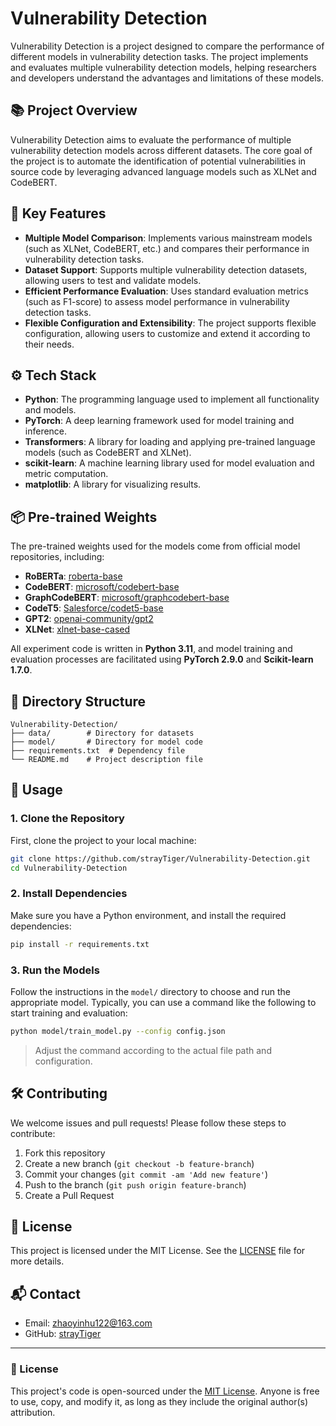 
# Vulnerability Detection

Vulnerability Detection is a project designed to compare the performance of different models in vulnerability detection tasks. The project implements and evaluates multiple vulnerability detection models, helping researchers and developers understand the advantages and limitations of these models.

## 📚 Project Overview

Vulnerability Detection aims to evaluate the performance of multiple vulnerability detection models across different datasets. The core goal of the project is to automate the identification of potential vulnerabilities in source code by leveraging advanced language models such as XLNet and CodeBERT.

## 🔑 Key Features

- **Multiple Model Comparison**: Implements various mainstream models (such as XLNet, CodeBERT, etc.) and compares their performance in vulnerability detection tasks.
- **Dataset Support**: Supports multiple vulnerability detection datasets, allowing users to test and validate models.
- **Efficient Performance Evaluation**: Uses standard evaluation metrics (such as F1-score) to assess model performance in vulnerability detection tasks.
- **Flexible Configuration and Extensibility**: The project supports flexible configuration, allowing users to customize and extend it according to their needs.

## ⚙️ Tech Stack

- **Python**: The programming language used to implement all functionality and models.
- **PyTorch**: A deep learning framework used for model training and inference.
- **Transformers**: A library for loading and applying pre-trained language models (such as CodeBERT and XLNet).
- **scikit-learn**: A machine learning library used for model evaluation and metric computation.
- **matplotlib**: A library for visualizing results.

## 📦 Pre-trained Weights

The pre-trained weights used for the models come from official model repositories, including:

- **RoBERTa**: [roberta-base](https://huggingface.co/roberta-base)
- **CodeBERT**: [microsoft/codebert-base](https://huggingface.co/microsoft/codebert-base)
- **GraphCodeBERT**: [microsoft/graphcodebert-base](https://huggingface.co/microsoft/graphcodebert-base)
- **CodeT5**: [Salesforce/codet5-base](https://huggingface.co/Salesforce/codet5-base)
- **GPT2**: [openai-community/gpt2](https://huggingface.co/openai-community/gpt2)
- **XLNet**: [xlnet-base-cased](https://huggingface.co/xlnet-base-cased)

All experiment code is written in **Python 3.11**, and model training and evaluation processes are facilitated using **PyTorch 2.9.0** and **Scikit-learn 1.7.0**.

## 📁 Directory Structure

```
Vulnerability-Detection/
├── data/        # Directory for datasets
├── model/       # Directory for model code
├── requirements.txt  # Dependency file
└── README.md    # Project description file
```

## 🚀 Usage

### 1. Clone the Repository

First, clone the project to your local machine:

```bash
git clone https://github.com/strayTiger/Vulnerability-Detection.git
cd Vulnerability-Detection
```

### 2. Install Dependencies

Make sure you have a Python environment, and install the required dependencies:

```bash
pip install -r requirements.txt
```

### 3. Run the Models

Follow the instructions in the `model/` directory to choose and run the appropriate model. Typically, you can use a command like the following to start training and evaluation:

```bash
python model/train_model.py --config config.json
```

> Adjust the command according to the actual file path and configuration.

## 🛠️ Contributing

We welcome issues and pull requests! Please follow these steps to contribute:

1. Fork this repository
2. Create a new branch (`git checkout -b feature-branch`)
3. Commit your changes (`git commit -am 'Add new feature'`)
4. Push to the branch (`git push origin feature-branch`)
5. Create a Pull Request

## 📄 License

This project is licensed under the MIT License. See the [LICENSE](./LICENSE) file for more details.

## 📬 Contact

- Email: zhaoyinhu122@163.com
- GitHub: [strayTiger](https://github.com/strayTiger)

---

### 📜 License

This project's code is open-sourced under the [MIT License](./LICENSE). Anyone is free to use, copy, and modify it, as long as they include the original author(s) attribution.
